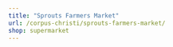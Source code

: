 ```yaml
---
title: "Sprouts Farmers Market"
url: /corpus-christi/sprouts-farmers-market/
shop: supermarket
---
```

